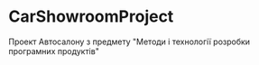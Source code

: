 # CarShowroomProject
Проект Автосалону з предмету "Методи і технології розробки програмних продуктів"
